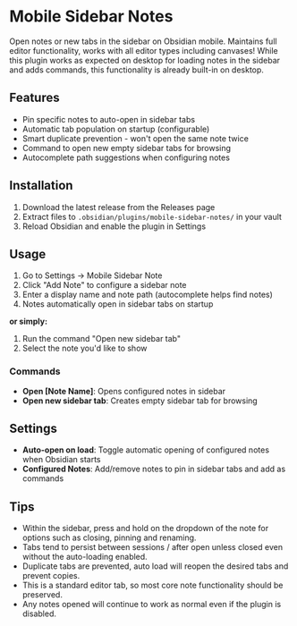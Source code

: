 # Mobile Sidebar Notes

Open notes or new tabs in the sidebar on Obsidian mobile. Maintains full editor functionality, works with all editor types including canvases!
While this plugin works as expected on desktop for loading notes in the sidebar and adds commands, this functionality is already built-in on desktop.

## Features

- Pin specific notes to auto-open in sidebar tabs
- Automatic tab population on startup (configurable)
- Smart duplicate prevention - won't open the same note twice
- Command to open new empty sidebar tabs for browsing
- Autocomplete path suggestions when configuring notes

## Installation

1. Download the latest release from the Releases page
2. Extract files to `.obsidian/plugins/mobile-sidebar-notes/` in your vault
3. Reload Obsidian and enable the plugin in Settings

## Usage

1. Go to Settings → Mobile Sidebar Note
2. Click "Add Note" to configure a sidebar note
3. Enter a display name and note path (autocomplete helps find notes)
4. Notes automatically open in sidebar tabs on startup

**or simply:**

1. Run the command "Open new sidebar tab"
2. Select the note you'd like to show

### Commands

- **Open [Note Name]**: Opens configured notes in sidebar
- **Open new sidebar tab**: Creates empty sidebar tab for browsing

## Settings

- **Auto-open on load**: Toggle automatic opening of configured notes when Obsidian starts
- **Configured Notes**: Add/remove notes to pin in sidebar tabs and add as commands

## Tips

- Within the sidebar, press and hold on the dropdown of the note for options such as closing, pinning and renaming.
- Tabs tend to persist between sessions / after open unless closed even without the auto-loading enabled.
- Duplicate tabs are prevented, auto load will reopen the desired tabs and prevent copies.
- This is a standard editor tab, so most core note functionality should be preserved.
- Any notes opened will continue to work as normal even if the plugin is disabled.